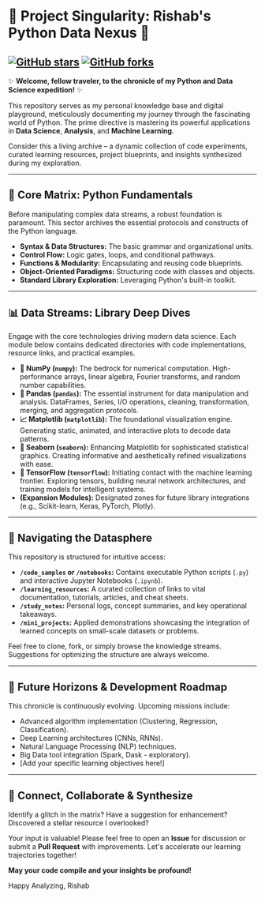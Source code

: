 # 🚀 Project Singularity: Rishab's Python Data Nexus 🌌

[![GitHub stars](https://img.shields.io/github/stars/YOUR_USERNAME/YOUR_REPOSITORY?style=social)](https://github.com/YOUR_USERNAME/YOUR_REPOSITORY/stargazers)
[![GitHub forks](https://img.shields.io/github/forks/YOUR_USERNAME/YOUR_REPOSITORY?style=social)](https://github.com/YOUR_USERNAME/YOUR_REPOSITORY/network/members)
---

✨ **Welcome, fellow traveler, to the chronicle of my Python and Data Science expedition!** ✨

This repository serves as my personal knowledge base and digital playground, meticulously documenting my journey through the fascinating world of Python. The prime directive is mastering its powerful applications in **Data Science**, **Analysis**, and **Machine Learning**.

Consider this a living archive – a dynamic collection of code experiments, curated learning resources, project blueprints, and insights synthesized during my exploration.

---

## 🧠 Core Matrix: Python Fundamentals

Before manipulating complex data streams, a robust foundation is paramount. This sector archives the essential protocols and constructs of the Python language.

* **Syntax & Data Structures:** The basic grammar and organizational units.
* **Control Flow:** Logic gates, loops, and conditional pathways.
* **Functions & Modularity:** Encapsulating and reusing code blueprints.
* **Object-Oriented Paradigms:** Structuring code with classes and objects.
* **Standard Library Exploration:** Leveraging Python's built-in toolkit.

---

## 📊 Data Streams: Library Deep Dives

Engage with the core technologies driving modern data science. Each module below contains dedicated directories with code implementations, resource links, and practical examples.

* **🔢 NumPy (`numpy`):** The bedrock for numerical computation. High-performance arrays, linear algebra, Fourier transforms, and random number capabilities.
* **🐼 Pandas (`pandas`):** The essential instrument for data manipulation and analysis. DataFrames, Series, I/O operations, cleaning, transformation, merging, and aggregation protocols.
* **📈 Matplotlib (`matplotlib`):** The foundational visualization engine. Generating static, animated, and interactive plots to decode data patterns.
* **🎨 Seaborn (`seaborn`):** Enhancing Matplotlib for sophisticated statistical graphics. Creating informative and aesthetically refined visualizations with ease.
* **🤖 TensorFlow (`tensorflow`):** Initiating contact with the machine learning frontier. Exploring tensors, building neural network architectures, and training models for intelligent systems.
* **(Expansion Modules):** Designated zones for future library integrations (e.g., Scikit-learn, Keras, PyTorch, Plotly).

---

## 🧭 Navigating the Datasphere

This repository is structured for intuitive access:

* **`/code_samples` or `/notebooks`:** Contains executable Python scripts (`.py`) and interactive Jupyter Notebooks (`.ipynb`).
* **`/learning_resources`:** A curated collection of links to vital documentation, tutorials, articles, and cheat sheets.
* **`/study_notes`:** Personal logs, concept summaries, and key operational takeaways.
* **`/mini_projects`:** Applied demonstrations showcasing the integration of learned concepts on small-scale datasets or problems.

Feel free to clone, fork, or simply browse the knowledge streams. Suggestions for optimizing the structure are always welcome.

---

## 🔭 Future Horizons & Development Roadmap

This chronicle is continuously evolving. Upcoming missions include:

* Advanced algorithm implementation (Clustering, Regression, Classification).
* Deep Learning architectures (CNNs, RNNs).
* Natural Language Processing (NLP) techniques.
* Big Data tool integration (Spark, Dask - exploratory).
* [Add your specific learning objectives here!]

---

## 🤝 Connect, Collaborate & Synthesize

Identify a glitch in the matrix? Have a suggestion for enhancement? Discovered a stellar resource I overlooked?

Your input is valuable! Please feel free to open an **Issue** for discussion or submit a **Pull Request** with improvements. Let's accelerate our learning trajectories together!

**May your code compile and your insights be profound!**

Happy Analyzing,
Rishab

